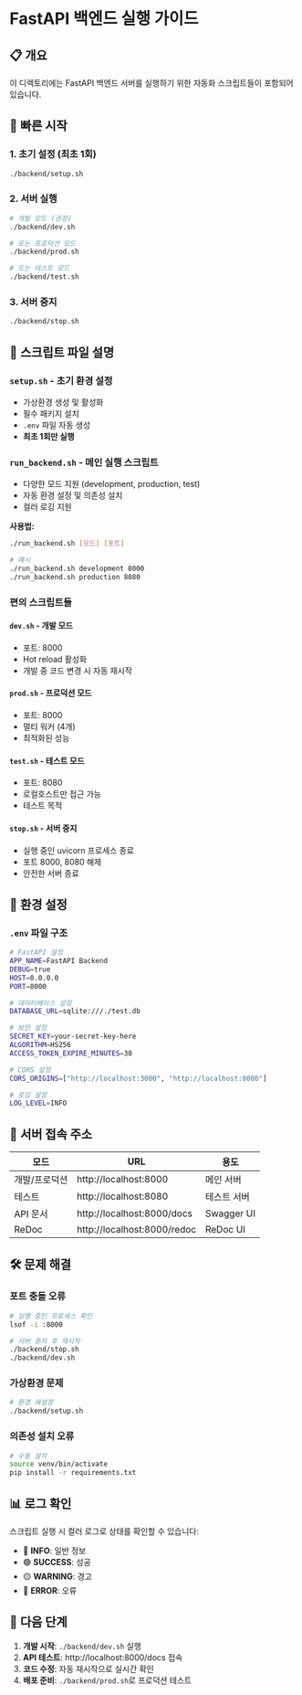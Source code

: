 # FastAPI 백엔드 실행 가이드

## 📋 개요
이 디렉토리에는 FastAPI 백엔드 서버를 실행하기 위한 자동화 스크립트들이 포함되어 있습니다.

## 🚀 빠른 시작

### 1. 초기 설정 (최초 1회)
```bash
./backend/setup.sh
```

### 2. 서버 실행
```bash
# 개발 모드 (권장)
./backend/dev.sh

# 또는 프로덕션 모드
./backend/prod.sh

# 또는 테스트 모드  
./backend/test.sh
```

### 3. 서버 중지
```bash
./backend/stop.sh
```

## 📁 스크립트 파일 설명

### `setup.sh` - 초기 환경 설정
- 가상환경 생성 및 활성화
- 필수 패키지 설치
- `.env` 파일 자동 생성
- **최초 1회만 실행**

### `run_backend.sh` - 메인 실행 스크립트
- 다양한 모드 지원 (development, production, test)
- 자동 환경 설정 및 의존성 설치
- 컬러 로깅 지원

**사용법:**
```bash
./run_backend.sh [모드] [포트]

# 예시
./run_backend.sh development 8000
./run_backend.sh production 8080
```

### 편의 스크립트들

#### `dev.sh` - 개발 모드
- 포트: 8000
- Hot reload 활성화
- 개발 중 코드 변경 시 자동 재시작

#### `prod.sh` - 프로덕션 모드  
- 포트: 8000
- 멀티 워커 (4개)
- 최적화된 성능

#### `test.sh` - 테스트 모드
- 포트: 8080
- 로컬호스트만 접근 가능
- 테스트 목적

#### `stop.sh` - 서버 중지
- 실행 중인 uvicorn 프로세스 종료
- 포트 8000, 8080 해제
- 안전한 서버 종료

## 🔧 환경 설정

### `.env` 파일 구조
```bash
# FastAPI 설정
APP_NAME=FastAPI Backend
DEBUG=true
HOST=0.0.0.0
PORT=8000

# 데이터베이스 설정
DATABASE_URL=sqlite:///./test.db

# 보안 설정
SECRET_KEY=your-secret-key-here
ALGORITHM=HS256
ACCESS_TOKEN_EXPIRE_MINUTES=30

# CORS 설정
CORS_ORIGINS=["http://localhost:3000", "http://localhost:8080"]

# 로깅 설정
LOG_LEVEL=INFO
```

## 📍 서버 접속 주소

| 모드 | URL | 용도 |
|------|-----|------|
| 개발/프로덕션 | http://localhost:8000 | 메인 서버 |
| 테스트 | http://localhost:8080 | 테스트 서버 |
| API 문서 | http://localhost:8000/docs | Swagger UI |
| ReDoc | http://localhost:8000/redoc | ReDoc UI |

## 🛠️ 문제 해결

### 포트 충돌 오류
```bash
# 실행 중인 프로세스 확인
lsof -i :8000

# 서버 중지 후 재시작
./backend/stop.sh
./backend/dev.sh
```

### 가상환경 문제
```bash
# 환경 재설정
./backend/setup.sh
```

### 의존성 설치 오류
```bash
# 수동 설치
source venv/bin/activate
pip install -r requirements.txt
```

## 📊 로그 확인

스크립트 실행 시 컬러 로그로 상태를 확인할 수 있습니다:
- 🔵 **INFO**: 일반 정보
- 🟢 **SUCCESS**: 성공
- 🟡 **WARNING**: 경고
- 🔴 **ERROR**: 오류

## 🎯 다음 단계

1. **개발 시작**: `./backend/dev.sh` 실행
2. **API 테스트**: http://localhost:8000/docs 접속
3. **코드 수정**: 자동 재시작으로 실시간 확인
4. **배포 준비**: `./backend/prod.sh`로 프로덕션 테스트 